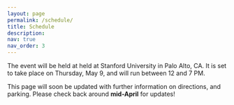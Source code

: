 ```yaml
---
layout: page
permalink: /schedule/
title: Schedule
description: 
nav: true
nav_order: 3
---
```


The event will be held at held at Stanford University in Palo Alto, CA. It is set to take place on Thursday, May 9, and will run between 12 and 7 PM.

This page will soon be updated with further information on directions, and parking. Please check back around <b>mid-April</b> for updates!